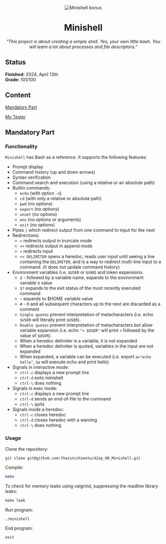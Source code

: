 <p align="center">
  <img src="https://github.com/thaisnishimoto/42-project-badges/blob/main/badges/minishellm.png" alt="Minishell bonus"/>
</p>

<h1 align=center>
	<b>Minishell</b>
</h1>

<p align="center"><i>"This project is about creating a simple shell. Yes, your own little bash. You will learn a lot about processes and file descriptors."</i></p>  

<h2>
 Status
</h2>

**Finished:**  2024, April 13th <br>
**Grade:** 101/100

<h2>
Content
</h2>

[Mandatory Part](https://github.com/thaisnishimoto/42sp_08_Minishell?tab=readme-ov-file#mandatory-part)

[My Tester](https://github.com/thaisnishimoto/42sp_08_Minishell?tab=readme-ov-file#my-tester)

<h2>
Mandatory Part
</h2>

### Functionality
`Minishell` has Bash as a reference. It supports the following features: <be>
* Prompt display
* Command history (up and down arrows)
* Syntax verification
* Command search and execution (using a relative or an absolute path)
* Builtin commands:
  * `echo` (with option `-n`)
  * `cd` (with only a relative or absolute path)
  * `pwd` (no options)
  * `export` (no options)
  * `unset` (no options)
  * `env` (no options or arguments)
  * `exit` (no options) 
* Pipes `|` which redirect output from one command to input for the next
* Redirections:
  * `>` redirects output in truncate mode
  * `>>` redirects output in append mode
  * `<` redirects input
  * `<< DELIMITER` opens a heredoc, reads user input until seeing a line containing the `DELIMITER`, and is a way to redirect multi-line input to a command. (it does not update command history)
* Environment variables (i.e. `$USER` or `$VAR`) and token expansions.
  * `$` - followed by a variable name, expands to the environment variable`s value
  * `$?` expands to the exit status of the most recently executed command
  * `~` expands to $HOME variable value
  * `#` - it and all subsequent characters up to the next <newline> are discarded as a comment
  * `Single quotes` prevent interpretation of metacharacters (i.e. echo `$USER` will literally print `$USER`).
  * `Double quotes` prevent interpretation of metacharacters but allow variable expansion (i.e. echo `"< $USER"` will print `<` followed by the value of `$USER`).
  * When a heredoc delimiter is a variable, it is not expanded
  * When a heredoc delimiter is quoted, variables in the input are not expanded
  * When expanded, a variable can be executed (i.e. export `a="echo hello"`, `$a` will execute echo and print hello)
* Signals in interactive mode:
  * `ctrl-c` displays a new prompt line
  * `ctrl-d` exits minishell
  * `ctrl-\` does nothing
* Signals in exec mode:
  * `ctrl-c` displays a new prompt line
  * `ctrl-d` sends an end-of-file to the command
  * `ctrl-\` quits
* Signals inside a heredoc:
  * `ctrl-c` closes heredoc
  * `ctrl-d` closes heredoc with a warning
  * `ctrl-\` does nothing

### Usage
Clone the repository:
```sh
git clone git@github.com:thaisnishimoto/42sp_08_Minishell.git
```
Compile:
```sh
make
```
To check for memory leaks using valgrind, suppressing the readline library leaks: 
```sh
make leak
```
Run program:
```
./minishell
```
End program:
```
exit
```

